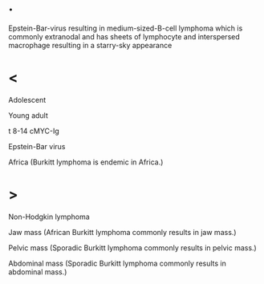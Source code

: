 # .

Epstein-Bar-virus resulting in medium-sized-B-cell lymphoma which is commonly extranodal and has sheets of lymphocyte and interspersed macrophage resulting in a starry-sky appearance

# <

Adolescent

Young adult

t 8-14 cMYC-Ig

Epstein-Bar virus

Africa (Burkitt lymphoma is endemic in Africa.)

# >

Non-Hodgkin lymphoma

Jaw mass (African Burkitt lymphoma commonly results in jaw mass.)

Pelvic mass (Sporadic Burkitt lymphoma commonly results in pelvic mass.)

Abdominal mass (Sporadic Burkitt lymphoma commonly results in abdominal mass.)
